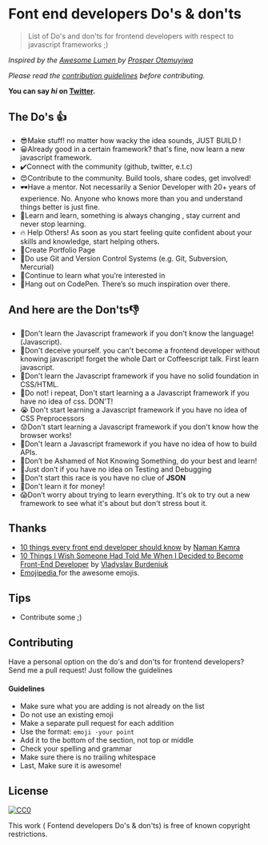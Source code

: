 
# Font end developers Do's & don'ts
>List of  Do's and don'ts for frontend developers with respect to javascript frameworks ;) 

_Inspired by the  [Awesome Lumen ](https://github.com/unicodeveloper/awesome-lumen)  by  [Prosper Otemuyiwa](https://github.com/unicodeveloper)_

 _Please read the  [contribution guidelines](https://github.com/just1and0/Font-End-developers-Dos-and-donts#guidelines)  before contributing._

**You can say  _hi_  on  [Twitter](https://twitter.com/just1and0).**


## The Do's 👍
- 😎Make stuff! no matter how wacky the idea sounds, JUST BUILD !
- 😀Already good in a certain framework? that's fine, now learn a new javascript framework. 
- ✔️Connect with the community (github, twitter, e.t.c)
- 😍Contribute to the community. Build tools, share codes, get involved!
- 🕶️Have a mentor. Not necessarily a Senior Developer with 20+ years of experience. No. Anyone who knows more than you and understand things better is just fine.
- 🥰Learn and learn, something is always changing , stay current and never stop learning.
- 🔥 Help Others!  As soon as you start feeling quite confident about your skills and knowledge, start helping others.
- 🤩Create Portfolio Page
- 🤗Do use Git and Version Control Systems (e.g. Git, Subversion, Mercurial)
- 🤪Continue to learn what you’re interested in
- 🥂Hang out on CodePen. There’s so much inspiration over there.


## And here are the Don'ts👎
- 💩Don't learn the Javascript framework if you don't know the language!(Javascript).
- 📛Don't deceive yourself. you can't become a frontend developer without knowing javascript! forget the whole Dart or Coffeescript talk. First learn javascript. 
- 🤦Don't learn the Javascript framework if you have no solid foundation in CSS/HTML.
- 🚨Do not! i repeat, Don't start learning a a Javascript framework if you have no idea of css. DON'T!
- 😭 Don't start learning  a Javascript framework if you have no idea of CSS Preprocessors
- 😟Don't start learning a Javascript framework if you don't know how the browser works!
- 🙍Don't learn a Javascript framework if you have no idea of how to build APIs.
- 🙁Don’t be Ashamed of Not Knowing Something, do your best and learn!
- 🥺Just don't if you have no idea on Testing and Debugging
- 🚩Don't start this race is you have no clue of  **JSON**
- 🥴Don't learn it for money! 
- 😱Don’t worry about trying to learn everything. It's ok to try out a new framework to see what it's about but don't stress bout it.



 ## Thanks
- [10 things every front end developer should know](https://medium.com/@namkam5/10-things-every-front-end-developer-should-know-a6cf6877866f) by [Naman Kamra](https://medium.com/@namkam5)
 - [ 10 Things I Wish Someone Had Told Me When I Decided to Become Front-End Developer](https://medium.com/@namkam5/10-things-every-front-end-developer-should-know-a6cf6877866f) by [Vladyslav Burdeniuk](https://codeburst.io/@vbrdnk?source=user_popover )
- [ Emojipedia ]( https://emojipedia.org) for the awesome emojis.
 

## Tips

-   Contribute some ;)

## [](https://github.com/just1and0/Font-End-developers-Dos-and-donts#contributing)Contributing

 Have a personal option on the do's and don'ts for frontend developers? Send me a pull request! Just follow the guidelines

#### [](https://github.com/just1and0/Font-End-developers-Dos-and-donts#guidelines)Guidelines

-   Make sure what you are adding is not already on the list
- Do not use an existing emoji
-   Make a separate pull request for each addition
-   Use the format:  `emoji -your point `
-   Add it to the bottom of the section, not top or middle
-   Check your spelling and grammar
 -   Make sure there is no trailing whitespace
-   Last, Make sure it is awesome!

## License 
[![CC0](https://camo.githubusercontent.com/da896acd40e1f4f275c2da6e1d830b2865803fc8/68747470733a2f2f692e6372656174697665636f6d6d6f6e732e6f72672f702f7a65726f2f312e302f38387833312e706e67)](https://creativecommons.org/publicdomain/zero/1.0/)

This work ( Fontend developers Do's & don'ts) is free of known copyright restrictions.
